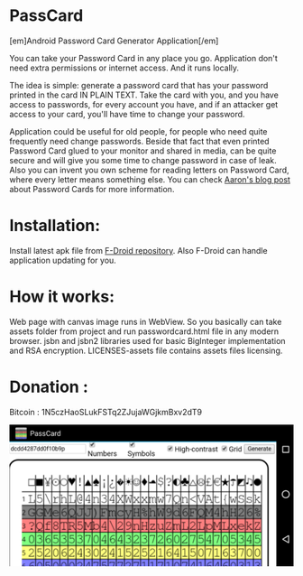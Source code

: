 PassCard
================

[em]Android Password Card Generator Application[/em]

You can take your Password Card in any place you go. Application don't need extra permissions or internet access. And it runs locally.  

The idea is simple: generate a password card that has your password printed in the card IN PLAIN TEXT. Take the card with you, and you have access to passwords, for every account you have, and if an attacker get access to your card, you'll have time to change your password.

Application could be useful for old people, for people who need quite frequently need change passwords. Beside that fact that even printed Password Card glued to your monitor and shared in media, can be quite secure and will give you some time to change password in case of leak. Also you can invent you own scheme for reading letters on Password Card, where every letter means something else. You can check [Aaron's blog post](https://pthree.org/2010/09/21/password-cards/) about Password Cards for more information.

# Installation:  
Install latest apk file from [F-Droid repository](https://f-droid.org/repository/browse/?fdfilter=Passcard&fdid=com.passcard ). Also F-Droid can handle application updating for you.


# How it works:  
Web page with canvas image runs in WebView. So you basically can take assets folder from project and run passwordcard.html file in any modern browser. jsbn and jsbn2 libraries used for basic BigInteger implementation and RSA encryption. LICENSES-assets file contains assets files licensing.

# Donation :  
Bitcoin : 1N5czHaoSLukFSTq2ZJujaWGjkmBxv2dT9

![alt tag](https://raw.githubusercontent.com/cryptofuture/PassCard/master/passcard.png)


